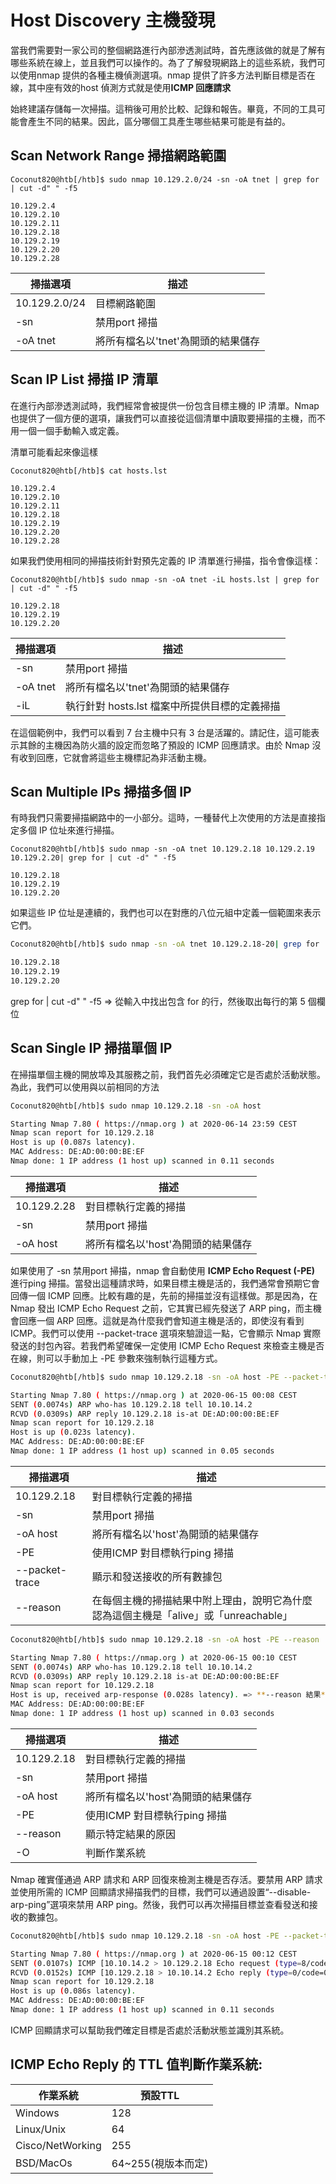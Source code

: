 # Host Discovery  主機發現
當我們需要對一家公司的整個網路進行內部滲透測試時，首先應該做的就是了解有哪些系統在線上，並且我們可以操作的。為了了解發現網路上的這些系統，我們可以使用nmap 提供的各種主機偵測選項。nmap 提供了許多方法判斷目標是否在線，其中座有效的host 偵測方式就是使用**ICMP 回應請求**

始終建議存儲每一次掃描。這稍後可用於比較、記錄和報告。畢竟，不同的工具可能會產生不同的結果。因此，區分哪個工具產生哪些結果可能是有益的。

## Scan Network Range  掃描網路範圍
```
Coconut820@htb[/htb]$ sudo nmap 10.129.2.0/24 -sn -oA tnet | grep for | cut -d" " -f5

10.129.2.4
10.129.2.10
10.129.2.11
10.129.2.18
10.129.2.19
10.129.2.20
10.129.2.28
```
| 掃描選項 | 描述 |
| ---     | --- |
|10.129.2.0/24|目標網路範圍|
|-sn|禁用port 掃描|
|-oA tnet|將所有檔名以'tnet'為開頭的結果儲存|

## Scan IP List  掃描 IP 清單
在進行內部滲透測試時，我們經常會被提供一份包含目標主機的 IP 清單。Nmap 也提供了一個方便的選項，讓我們可以直接從這個清單中讀取要掃描的主機，而不用一個一個手動輸入或定義。

清單可能看起來像這樣
```
Coconut820@htb[/htb]$ cat hosts.lst

10.129.2.4
10.129.2.10
10.129.2.11
10.129.2.18
10.129.2.19
10.129.2.20
10.129.2.28
```

如果我們使用相同的掃描技術針對預先定義的 IP 清單進行掃描，指令會像這樣：
```
Coconut820@htb[/htb]$ sudo nmap -sn -oA tnet -iL hosts.lst | grep for | cut -d" " -f5

10.129.2.18
10.129.2.19
10.129.2.20
```

| 掃描選項 | 描述 |
| ---     | --- |
|-sn|禁用port 掃描|
|-oA tnet|將所有檔名以'tnet'為開頭的結果儲存|
|-iL|執行針對 hosts.lst 檔案中所提供目標的定義掃描|

在這個範例中，我們可以看到 7 台主機中只有 3 台是活躍的。請記住，這可能表示其餘的主機因為防火牆的設定而忽略了預設的 ICMP 回應請求。由於 Nmap 沒有收到回應，它就會將這些主機標記為非活動主機。

## Scan Multiple IPs  掃描多個 IP
有時我們只需要掃描網路中的一小部分。這時，一種替代上次使用的方法是直接指定多個 IP 位址來進行掃描。
```
Coconut820@htb[/htb]$ sudo nmap -sn -oA tnet 10.129.2.18 10.129.2.19 10.129.2.20| grep for | cut -d" " -f5

10.129.2.18
10.129.2.19
10.129.2.20
```

如果這些 IP 位址是連續的，我們也可以在對應的八位元組中定義一個範圍來表示它們。
```bash
Coconut820@htb[/htb]$ sudo nmap -sn -oA tnet 10.129.2.18-20| grep for | cut -d" " -f5

10.129.2.18
10.129.2.19
10.129.2.20
```
grep for | cut -d" " -f5 => 從輸入中找出包含 for 的行，然後取出每行的第 5 個欄位

## Scan Single IP  掃描單個 IP
在掃描單個主機的開放埠及其服務之前，我們首先必須確定它是否處於活動狀態。為此，我們可以使用與以前相同的方法
```bash
Coconut820@htb[/htb]$ sudo nmap 10.129.2.18 -sn -oA host 

Starting Nmap 7.80 ( https://nmap.org ) at 2020-06-14 23:59 CEST
Nmap scan report for 10.129.2.18
Host is up (0.087s latency).
MAC Address: DE:AD:00:00:BE:EF
Nmap done: 1 IP address (1 host up) scanned in 0.11 seconds
```
| 掃描選項 | 描述 |
| ---     | --- |
|10.129.2.28|對目標執行定義的掃描|
|-sn|禁用port 掃描|
|-oA host|將所有檔名以'host'為開頭的結果儲存|

如果使用了 -sn 禁用port 掃描，nmap 會自動使用 **ICMP Echo Request (-PE)** 進行ping 掃描。當發出這種請求時，如果目標主機是活的，我們通常會預期它會回傳一個 ICMP 回應。比較有趣的是，先前的掃描並沒有這樣做。那是因為，在 Nmap 發出 ICMP Echo Request 之前，它其實已經先發送了 ARP ping，而主機會回應一個 ARP 回應。這就是為什麼我們會知道主機是活的，即使沒有看到 ICMP。我們可以使用 --packet-trace 選項來驗證這一點，它會顯示 Nmap 實際發送的封包內容。若我們希望確保一定使用 ICMP Echo Request 來檢查主機是否在線，則可以手動加上 -PE 參數來強制執行這種方式。
```bash
Coconut820@htb[/htb]$ sudo nmap 10.129.2.18 -sn -oA host -PE --packet-trace 

Starting Nmap 7.80 ( https://nmap.org ) at 2020-06-15 00:08 CEST
SENT (0.0074s) ARP who-has 10.129.2.18 tell 10.10.14.2
RCVD (0.0309s) ARP reply 10.129.2.18 is-at DE:AD:00:00:BE:EF
Nmap scan report for 10.129.2.18
Host is up (0.023s latency).
MAC Address: DE:AD:00:00:BE:EF
Nmap done: 1 IP address (1 host up) scanned in 0.05 seconds
```

| 掃描選項 | 描述 |
| ---     | --- |
|10.129.2.18|對目標執行定義的掃描|
|-sn|禁用port 掃描|
|-oA host|將所有檔名以'host'為開頭的結果儲存|
|-PE|使用ICMP 對目標執行ping 掃描|
|--packet-trace|顯示和發送接收的所有數據包|
|--reason| 在每個主機的掃描結果中附上理由，說明它為什麼認為這個主機是「alive」或「unreachable」|

```bash
Coconut820@htb[/htb]$ sudo nmap 10.129.2.18 -sn -oA host -PE --reason 

Starting Nmap 7.80 ( https://nmap.org ) at 2020-06-15 00:10 CEST
SENT (0.0074s) ARP who-has 10.129.2.18 tell 10.10.14.2
RCVD (0.0309s) ARP reply 10.129.2.18 is-at DE:AD:00:00:BE:EF
Nmap scan report for 10.129.2.18
Host is up, received arp-response (0.028s latency). => **--reason 結果**
MAC Address: DE:AD:00:00:BE:EF
Nmap done: 1 IP address (1 host up) scanned in 0.03 seconds
```

| 掃描選項 | 描述 |
| ---     | --- |
|10.129.2.18|對目標執行定義的掃描|
|-sn|禁用port 掃描|
|-oA host|將所有檔名以'host'為開頭的結果儲存|
|-PE|使用ICMP 對目標執行ping 掃描|
|--reason|顯示特定結果的原因|
|-O|判斷作業系統|

Nmap 確實僅通過 ARP 請求和 ARP 回復來檢測主機是否存活。要禁用 ARP 請求並使用所需的 ICMP 回顯請求掃描我們的目標，我們可以通過設置“--disable-arp-ping”選項來禁用 ARP ping。然後，我們可以再次掃描目標並查看發送和接收的數據包。

```bash
Coconut820@htb[/htb]$ sudo nmap 10.129.2.18 -sn -oA host -PE --packet-trace --disable-arp-ping 

Starting Nmap 7.80 ( https://nmap.org ) at 2020-06-15 00:12 CEST
SENT (0.0107s) ICMP [10.10.14.2 > 10.129.2.18 Echo request (type=8/code=0) id=13607 seq=0] IP [ttl=255 id=23541 iplen=28 ]
RCVD (0.0152s) ICMP [10.129.2.18 > 10.10.14.2 Echo reply (type=0/code=0) id=13607 seq=0] IP [ttl=128 id=40622 iplen=28 ]
Nmap scan report for 10.129.2.18
Host is up (0.086s latency).
MAC Address: DE:AD:00:00:BE:EF
Nmap done: 1 IP address (1 host up) scanned in 0.11 seconds
```

ICMP 回顯請求可以幫助我們確定目標是否處於活動狀態並識別其系統。

## ICMP Echo Reply 的 TTL 值判斷作業系統:
|作業系統|預設TTL|
|---|---|
|Windows|128|
|Linux/Unix|64|
|Cisco/NetWorking|255|
|BSD/MacOs|64~255(視版本而定)|